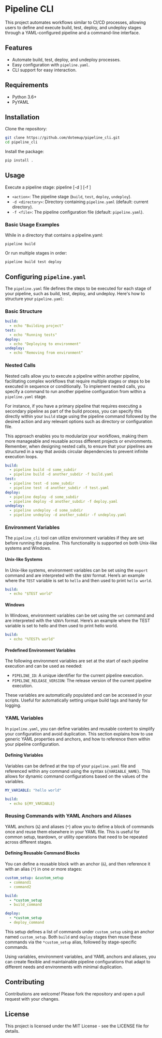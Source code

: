 # Pipeline CLI

This project automates workflows similar to CI/CD processes, allowing users to define and execute build, test, deploy, and undeploy stages through a YAML-configured pipeline and a command-line interface.

## Features

- Automate build, test, deploy, and undeploy processes.
- Easy configuration with `pipeline.yaml`.
- CLI support for easy interaction.

## Requirements

- Python 3.6+
- PyYAML

## Installation

Clone the repository:

```bash
git clone https://github.com/dotemup/pipeline_cli.git
cd pipeline_cli
```

Install the package:

```bash
pip install .
```

## Usage

Execute a pipeline stage:
pipeline <action> [-d <directory>] [-f <file>]
- `<action>`: The pipeline stage (`build`, `test`, `deploy`, `undeploy`).
- `-d <directory>`: Directory containing `pipeline.yaml` (default: current directory).
- `-f <file>`: The pipeline configuration file (default: `pipeline.yaml`).

### Basic Usage Examples
While in a directory that contains a pipeline.yaml:
```
pipeline build
```
Or run multiple stages in order:
```
pipeline build test deploy
```

## Configuring `pipeline.yaml`

The `pipeline.yaml` file defines the steps to be executed for each stage of your pipeline, such as build, test, deploy, and undeploy. Here's how to structure your `pipeline.yaml`:

### Basic Structure

```yaml
build:
  - echo "Building project"
test:
  - echo "Running tests"
deploy:
  - echo "Deploying to environment"
undeploy:
  - echo "Removing from environment"
```

### Nested Calls

Nested calls allow you to execute a pipeline within another pipeline, facilitating complex workflows that require multiple stages or steps to be executed in sequence or conditionally. To implement nested calls, you specify a command to run another pipeline configuration from within a `pipeline.yaml` stage.

For instance, if you have a primary pipeline that requires executing a secondary pipeline as part of the build process, you can specify this directly within your `build` stage using the pipeline command followed by the desired action and any relevant options such as directory or configuration file.

This approach enables you to modularize your workflows, making them more manageable and reusable across different projects or environments. Remember, when designing nested calls, to ensure that your pipelines are structured in a way that avoids circular dependencies to prevent infinite execution loops.

```yaml
build:
  - pipeline build -d some_subdir
  - pipeline build -d another_subdir -f build.yaml
test:
  - pipeline test -d some_subdir
  - pipeline test -d another_subdir -f test.yaml
deploy:
  - pipeline deploy -d some_subdir
  - pipeline deploy -d another_subdir -f deploy.yaml
undeploy:
  - pipeline undeploy -d some_subdir
  - pipeline undeploy -d another_subdir -f undeploy.yaml
```

### Environment Variables

The `pipeline_cli` tool can utilize environment variables if they are set before running the pipeline. This functionality is supported on both Unix-like systems and Windows.

#### Unix-like Systems

In Unix-like systems, environment variables can be set using the `export` command and are interpreted with the `$ENV` format. Here’s an example where the `TEST` variable is set to `hello` and then used to print `hello world`.

```yaml
build:
  - echo "$TEST world"
```

#### Windows

In Windows, environment variables can be set using the `set` command and are interpreted with the `%ENV%` format. Here’s an example where the TEST variable is set to hello and then used to print hello world.

```yaml
build:
  - echo "%TEST% world"
```

#### Predefined Environment Variables

The following environment variables are set at the start of each pipeline execution and can be used as needed:

- `PIPELINE_ID`: A unique identifier for the current pipeline execution.
- `PIPELINE_RELEASE_VERSION`: The release version of the current pipeline execution.

These variables are automatically populated and can be accessed in your scripts. Useful for automatically setting unique build tags and handy for logging.

### YAML Variables

In `pipeline.yaml`, you can define variables and reusable content to simplify your configuration and avoid duplication. This section explains how to use generic YAML properties and anchors, and how to reference them within your pipeline configuration.

#### Defining Variables

Variables can be defined at the top of your `pipeline.yaml` file and referenced within any command using the syntax `${VARIABLE_NAME}`. This allows for dynamic command configurations based on the values of the variables.

```yaml
MY_VARIABLE: "hello world"

build: 
  - echo ${MY_VARIABLE}
```

### Reusing Commands with YAML Anchors and Aliases

YAML anchors (`&`) and aliases (`*`) allow you to define a block of commands once and reuse them elsewhere in your YAML file. This is useful for common setup, teardown, or utility operations that need to be repeated across different stages.

#### Defining Reusable Command Blocks

You can define a reusable block with an anchor (`&`), and then reference it with an alias (`*`) in one or more stages:

```yaml
custom_setup: &custom_setup
  - command1
  - command2

build: 
  - *custom_setup
  - build_command

deploy: 
  - *custom_setup
  - deploy_command
```

This setup defines a list of commands under `custom_setup` using an anchor named `custom_setup`. Both `build` and `deploy` stages then reuse these commands via the `*custom_setup` alias, followed by stage-specific commands.

Using variables, environment variables, and YAML anchors and aliases, you can create flexible and maintainable pipeline configurations that adapt to different needs and environments with minimal duplication.

## Contributing

Contributions are welcome! Please fork the repository and open a pull request with your changes.

## License

This project is licensed under the MIT License - see the LICENSE file for details.
